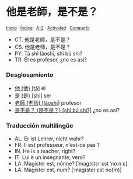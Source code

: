 # 他是老師，是不是？
<sup>[Inicio](../../../../index.md) · [Índice](../../../../indices/frases-chinas.md) · [A-Z](../../../../indices/alfabetico.md) · [Actividad](../../../../indices/actividad.md) · [Compartir](https://x.com/intent/tweet?text=%E4%BB%96%E6%98%AF%E8%80%81%E5%B8%AB%EF%BC%8C%E6%98%AF%E4%B8%8D%E6%98%AF%EF%BC%9F%20entre%20las%20Frases%20chinas%2C%20con%20traducciones%20y%20desglosamiento%0A%E2%86%92%20https%3A%2F%2Fjucardus.github.io%2Fcontenido%2Ft%2Fa%2F1%2Fta1-shi4-lao3-shi1-shi4-bu2-shi4.html%0A%0A%23frss_chns_jucardus%0A%40jucardus)</sup>

* CT. 他是老師，是不是？
* CS. 他是老师，是不是？
* PY. Tā shì lǎoshī, shì bú shì?
* TR. Él es profesor, ¿no es así?

### Desglosamiento

* [他 (他) [tā]](../../../../contenido/t/a/1/ta1-20182.md) él
* [是 (是) [shì]](../../../../contenido/s/h/i/shi4-26159.md) ser
* [老師 (老师) [lǎoshī]](../../../../contenido/l/a/o/lao3-shi1.md) profesor
* [是不是？ (是不是？) [shì bú shì?]](../../../../contenido/s/h/i/shi4-bu2-shi4.md) ¿no es así?

### Traducción multilingüe

* AL. Er ist Lehrer, nicht wahr?
* FR. Il est professeur, n'est-ce pas ?
* IN. He is a teacher, right?
* IT. Lui è un insegnante, vero?
* LA. Magister est, nōnne? [ˈmaɡɪstɛr ɛst ˈnoːnːɛ]
* LA. Magister est, num? [ˈmaɡɪstɛr ɛst nʊ̃(m)]
